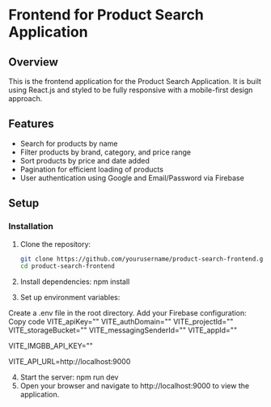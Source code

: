 # Frontend for Product Search Application

## Overview

This is the frontend application for the Product Search Application. It is built using React.js and styled to be fully responsive with a mobile-first design approach.

## Features

- Search for products by name
- Filter products by brand, category, and price range
- Sort products by price and date added
- Pagination for efficient loading of products
- User authentication using Google and Email/Password via Firebase

## Setup

### Installation

1.  Clone the repository:

    ```bash
    git clone https://github.com/yourusername/product-search-frontend.git
    cd product-search-frontend
    ```

2.  Install dependencies:
    npm install

3.  Set up environment variables:

Create a .env file in the root directory.
Add your Firebase configuration:
Copy code
VITE_apiKey=""
VITE_authDomain=""
VITE_projectId=""
VITE_storageBucket=""
VITE_messagingSenderId=""
VITE_appId=""

VITE_IMGBB_API_KEY=""

VITE_API_URL=http://localhost:9000

4.  Start the server:
    npm run dev
5.  Open your browser and navigate to http://localhost:9000 to view the application.
